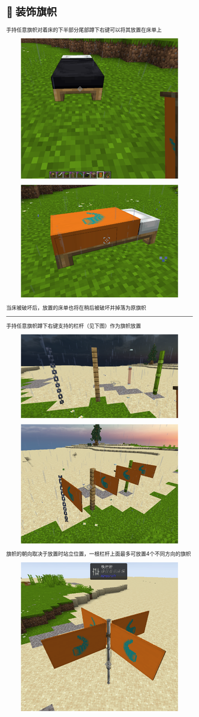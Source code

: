 # 🚩 装饰旗帜

手持任意旗帜对着床的下半部分尾部蹲下右键可以将其放置在床单上

<figure><img src="../.gitbook/assets/image (13).png" alt=""><figcaption></figcaption></figure>

<figure><img src="../.gitbook/assets/image (14).png" alt=""><figcaption></figcaption></figure>

当床被破坏后，放置的床单也将在稍后被破坏并掉落为原旗帜

***

手持任意旗帜蹲下右键支持的栏杆（见下图）作为旗帜放置

<figure><img src="../.gitbook/assets/image (16).png" alt=""><figcaption></figcaption></figure>

<figure><img src="../.gitbook/assets/image (17).png" alt=""><figcaption></figcaption></figure>

旗帜的朝向取决于放置时站立位置，一根栏杆上面最多可放置4个不同方向的旗帜

<figure><img src="../.gitbook/assets/image (18).png" alt=""><figcaption></figcaption></figure>
